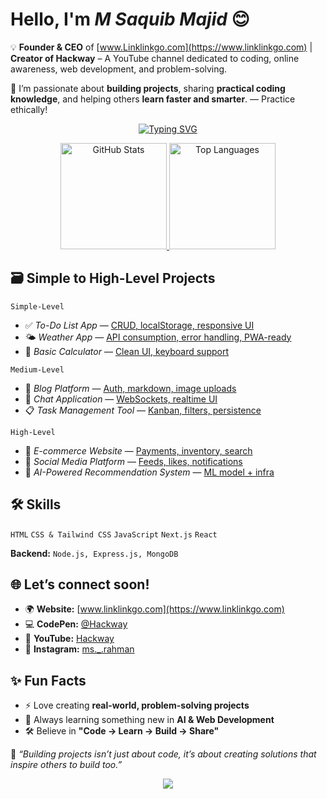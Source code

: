 # Hello, I'm *M Saquib Majid* 😊 

💡 **Founder & CEO** of [www.Linklinkgo.com](https://www.linklinkgo.com) | **Creator of Hackway** – A YouTube channel dedicated to coding, online awareness, web development, and problem-solving.  

🚀 I’m passionate about **building projects**, sharing **practical coding knowledge**, and helping others **learn faster and smarter**. — Practice ethically!

<!-- Typing Animation -->
<p align="center">
  <a href="https://github.com/saquib-dev">
    <img src="https://readme-typing-svg.herokuapp.com?font=Fira+Code&size=24&duration=3000&pause=1000&center=true&vCenter=true&width=600&lines=Full+Stack+Developer;MERN+Stack+Specialist;Building+Scalable+Web+Apps;Passionate+About+AI+and+Automation" alt="Typing SVG" />
  </a>
</p>

<!-- GitHub Profile Stats -->
<p align="center">
  <!-- GitHub Stats Card -->
  <a href="https://github.com/saquib-dev">
    <img src="https://github-readme-stats.vercel.app/api?username=saquib-dev&show_icons=true&theme=radical&hide_border=true&count_private=true&include_all_commits=true" alt="GitHub Stats" height="170"/>
  </a>

  <!-- Most Used Languages -->
  <a href="https://github.com/saquib-dev">
    <img src="https://github-readme-stats.vercel.app/api/top-langs/?username=saquib-dev&layout=compact&theme=radical&hide_border=true&langs_count=8" alt="Top Languages" height="170"/>
  </a>
</p>

## 🗃️ Simple to High-Level Projects

`Simple-Level` 

- ✅ *To-Do List App* — [CRUD, localStorage, responsive UI](https://github.com/saquib-dev/) 
- 🌤 *Weather App* — [API consumption, error handling, PWA-ready](https://github.com/saquib-dev/) 
- 🧮 *Basic Calculator* — [Clean UI, keyboard support](https://github.com/saquib-dev/) 

`Medium-Level` 

- 📝 *Blog Platform* — [Auth, markdown, image uploads](https://github.com/saquib-dev/) 
- 💬 *Chat Application* — [WebSockets, realtime UI](https://github.com/saquib-dev/) 
- 📋 *Task Management Tool* — [Kanban, filters, persistence](https://github.com/saquib-dev/) 

`High-Level` 

- 🛒 *E-commerce Website* — [Payments, inventory, search](https://github.com/saquib-dev/) 
- 📱 *Social Media Platform* — [Feeds, likes, notifications](https://github.com/saquib-dev/) 
- 🤖 *AI-Powered Recommendation System* — [ML model + infra](https://github.com/saquib-dev/) 

## 🛠 Skills

`HTML`   `CSS & Tailwind CSS`   `JavaScript`   `Next.js`   `React`

**Backend:** `Node.js, Express.js, MongoDB`  

## 🌐 Let’s connect soon! 

- 🌍 **Website:** [www.linklinkgo.com](https://www.linklinkgo.com)  
- 💻 **CodePen:** [@Hackway](https://codepen.io/hackway)
- 🎥 **YouTube:** [Hackway](https://www.youtube.com/@hackway)  
- 📸 **Instagram:** [ms._.rahman](https://www.instagram.com/ms._.rahman/)  

## ✨ Fun Facts
- ⚡ Love creating **real-world, problem-solving projects**  
- 🎯 Always learning something new in **AI & Web Development**  
- 🛠 Believe in **"Code → Learn → Build → Share"**  

 💬 _“Building projects isn’t just about code, it’s about creating solutions that inspire others to build too.”_ 
 <p align="center">
  <img src="https://github-profile-trophy.vercel.app/?username=saquib-dev&theme=radical&no-frame=true&no-bg=true&margin-w=4" />
</p>
